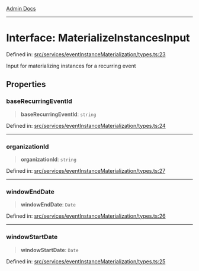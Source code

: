 [Admin Docs](/)

***

# Interface: MaterializeInstancesInput

Defined in: [src/services/eventInstanceMaterialization/types.ts:23](https://github.com/gautam-divyanshu/talawa-api/blob/84910820371ade6fdca33545b3a0fc1e929731b2/src/services/eventInstanceMaterialization/types.ts#L23)

Input for materializing instances for a recurring event

## Properties

### baseRecurringEventId

> **baseRecurringEventId**: `string`

Defined in: [src/services/eventInstanceMaterialization/types.ts:24](https://github.com/gautam-divyanshu/talawa-api/blob/84910820371ade6fdca33545b3a0fc1e929731b2/src/services/eventInstanceMaterialization/types.ts#L24)

***

### organizationId

> **organizationId**: `string`

Defined in: [src/services/eventInstanceMaterialization/types.ts:27](https://github.com/gautam-divyanshu/talawa-api/blob/84910820371ade6fdca33545b3a0fc1e929731b2/src/services/eventInstanceMaterialization/types.ts#L27)

***

### windowEndDate

> **windowEndDate**: `Date`

Defined in: [src/services/eventInstanceMaterialization/types.ts:26](https://github.com/gautam-divyanshu/talawa-api/blob/84910820371ade6fdca33545b3a0fc1e929731b2/src/services/eventInstanceMaterialization/types.ts#L26)

***

### windowStartDate

> **windowStartDate**: `Date`

Defined in: [src/services/eventInstanceMaterialization/types.ts:25](https://github.com/gautam-divyanshu/talawa-api/blob/84910820371ade6fdca33545b3a0fc1e929731b2/src/services/eventInstanceMaterialization/types.ts#L25)
